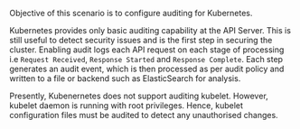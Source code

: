 Objective of this scenario is to configure auditing for Kubernetes.

Kubernetes provides only basic auditing capability at the API Server. This is still useful to detect security issues and is the first step in securing the cluster. Enabling audit logs each API request on each stage of processing i.e `Request Received`, `Response Started` and `Response Complete`. Each step generates an audit event, which is then processed as per audit policy and written to a file or backend such as ElasticSearch for  analysis.

Presently, Kubenernetes does not support auditing kubelet. However, kubelet daemon is running with root privileges. Hence, kubelet configuration files must be audited to detect any unauthorised changes.
